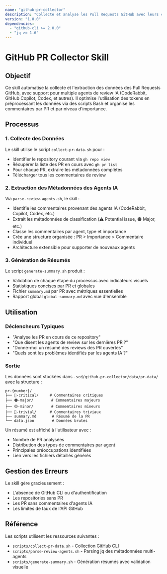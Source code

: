 ```yaml
---
name: "github-pr-collector"
description: "Collecte et analyse les Pull Requests GitHub avec leurs commentaires d'agents de review IA (CodeRabbit, GitHub Copilot, Codex, etc.). Utilise GitHub CLI pour récupérer les données, extrait les métadonnées des agents avec jq, et génère une structure organisée par PR et par importance dans le dossier .scd du projet. Extensible pour supporter de nouveaux agents de review."
version: "1.0.0"
dependencies:
  - "github-cli >= 2.0.0"
  - "jq >= 1.6"
---
```


# GitHub PR Collector Skill

## Objectif

Ce skill automatise la collecte et l'extraction des données des Pull Requests GitHub, avec support pour multiple agents de review IA (CodeRabbit, GitHub Copilot, Codex, et autres). Il optimise l'utilisation des tokens en préprocessant les données via des scripts Bash et organise les commentaires par PR et par niveau d'importance.

## Processus

### 1. Collecte des Données

Le skill utilise le script `collect-pr-data.sh` pour :
- Identifier le repository courant via `gh repo view`
- Récupérer la liste des PR en cours avec `gh pr list`
- Pour chaque PR, extraire les métadonnées complètes
- Télécharger tous les commentaires de review

### 2. Extraction des Métadonnées des Agents IA

Via `parse-review-agents.sh`, le skill :
- Identifie les commentaires provenant des agents IA (CodeRabbit, Copilot, Codex, etc.)
- Extrait les métadonnées de classification (⚠️ Potential issue, 🟠 Major, etc.)
- Classe les commentaires par agent, type et importance
- Crée une structure organisée : PR > Importance > Commentaire individuel
- Architecture extensible pour supporter de nouveaux agents

### 3. Génération de Résumés

Le script `generate-summary.sh` produit :
- Validation de chaque étape du processus avec indicateurs visuels
- Statistiques concises par PR et globales
- Fichier `summary.md` par PR avec métriques essentielles
- Rapport global `global-summary.md` avec vue d'ensemble

## Utilisation

### Déclencheurs Typiques
- "Analyse les PR en cours de ce repository"
- "Que disent les agents de review sur les dernières PR ?"
- "Donne-moi un résumé des reviews des PR ouvertes"
- "Quels sont les problèmes identifiés par les agents IA ?"

### Sortie

Les données sont stockées dans `.scd/github-pr-collector/data/pr-data/` avec la structure :
```
pr-{number}/
├── 🔴-critical/     # Commentaires critiques
├── 🟠-major/        # Commentaires majeurs  
├── 🟡-minor/        # Commentaires mineurs
├── 🔵-trivial/      # Commentaires triviaux
├── summary.md       # Résumé de la PR
└── data.json        # Données brutes
```

Un résumé est affiché à l'utilisateur avec :
- Nombre de PR analysées
- Distribution des types de commentaires par agent
- Principales préoccupations identifiées
- Lien vers les fichiers détaillés générés

## Gestion des Erreurs

Le skill gère gracieusement :
- L'absence de GitHub CLI ou d'authentification
- Les repositories sans PR
- Les PR sans commentaires d'agents IA
- Les limites de taux de l'API GitHub

## Référence

Les scripts utilisent les ressources suivantes :
- `scripts/collect-pr-data.sh` - Collection GitHub CLI
- `scripts/parse-review-agents.sh` - Parsing jq des métadonnées multi-agents
- `scripts/generate-summary.sh` - Génération résumés avec validation visuelle